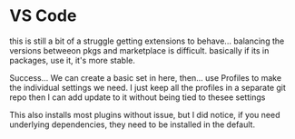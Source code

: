 # VS Code

this is still a bit of a struggle getting extensions to behave...
balancing the versions betweeon pkgs and marketplace is difficult.
basically if its in packages, use it, it's more stable.

Success...
We can create a basic set in here, then...
use Profiles to make the individual settings we need.
I just keep all the profiles in a separate git repo
then I can add update to it without being tied to thesee settings

This also installs most plugins without issue, but I did notice, if you need underlying dependencies, they need to be installed in the default.
